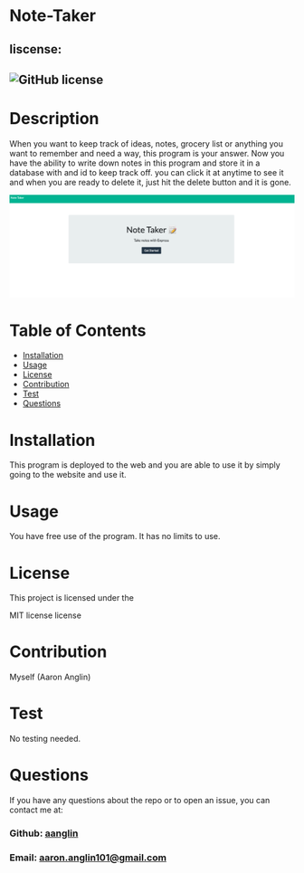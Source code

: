 #   Note-Taker
##  liscense: 
##  ![GitHub license](https://img.shields.io/badge/license-MIT-blue.svg)
#   Description
<p>When you want to keep track of ideas, notes, grocery list or anything you want to remember and need a way, this program is your answer. Now you have the ability to write down notes in this program and store it in a database with and id to keep track off. you can click it at anytime to see it and when you are ready to delete it, just hit the delete button and it is gone.</p>


![Note-Taker](/public/assets/image1/Screen%20Shot%202022-07-24%20at%207.24.03%20PM.png "Note Taker")



#  Table of Contents

*  [Installation](#installation)
*  [Usage](#usage)
*  [License](#license)
*  [Contribution](#contribution)
*  [Test](#test)
*  [Questions](#questions)

#   Installation
<p>This program is deployed to the web and you are able to use it by simply going to the website and use it.</p>

#  Usage
<p>You have free use of the program. It has no limits to use.</p>

#   License
<p>This project is licensed under the</p>
<p>MIT license license</p>
       
#   Contribution
<p>Myself (Aaron Anglin) </p>

#    Test
<p>No testing needed.</p>

#   Questions
<p>If you have any questions about the repo or to open an issue, you can contact me at:</p> 

###  Github: [aanglin](https://github.com) 
###  Email:  <aaron.anglin101@gmail.com> 



